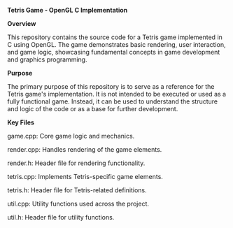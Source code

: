 **Tetris Game - OpenGL C Implementation**

**Overview**

This repository contains the source code for a Tetris game implemented in C using OpenGL. The game demonstrates basic rendering, user interaction, and game logic, showcasing fundamental concepts in game development and graphics programming.

**Purpose**

The primary purpose of this repository is to serve as a reference for the Tetris game's implementation. It is not intended to be executed or used as a fully functional game. Instead, it can be used to understand the structure and logic of the code or as a base for further development.

**Key Files**

game.cpp: Core game logic and mechanics.

render.cpp: Handles rendering of the game elements.

render.h: Header file for rendering functionality.

tetris.cpp: Implements Tetris-specific game elements.

tetris.h: Header file for Tetris-related definitions.

util.cpp: Utility functions used across the project.

util.h: Header file for utility functions.
